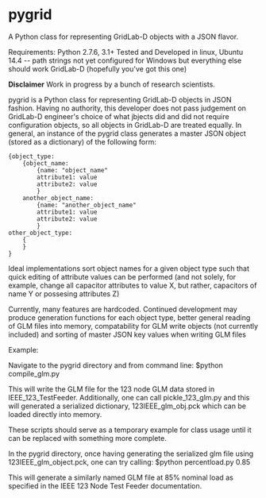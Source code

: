 # pygrid
A Python class for representing GridLab-D objects with a JSON flavor.

Requirements: 
    Python 2.7.6, 3.1+
    Tested and Developed in linux, Ubuntu 14.4 -- path strings not yet configured for Windows but everything else should work
    GridLab-D (hopefully you've got this one)

**Disclaimer** Work in progress by a bunch of research scientists.

pygrid is a Python class for representing GridLab-D objects in JSON fashion. Having no authority, this developer does not pass judgement on GridLab-D engineer's choice of what jbjects did and did not require configuration objects, so all objects in GridLab-D are treated equally. In general, an instance of the pygrid class generates a master JSON object (stored as a dictionary) of the following form:

    {object_type:
        {object_name:
            {name: "object_name"
            attribute1: value
            attribute2: value
            }
        another_object_name:
            {name: "another_object_name"
            attribute1: value
            attribute2: value
            }
    other_object_type:
        {
        }
    }
    
Ideal implementations sort object names for a given object type such that quick editing of attribute values can be performed (and not solely, for example, change all capacitor attributes to value X, but rather, capacitors of name Y or possesing attributes Z)

Currently, many features are hardcoded. Continued development may produce generation functions for each object type, better general reading of GLM files into memory, compatability for GLM write objects (not currently included) and sorting of master JSON key values when writing GLM files

Example:

Navigate to the pygrid directory and from command line:
    $python compile_glm.py
    
This will write the GLM file for the 123 node GLM data stored in IEEE_123_TestFeeder. Additionally, one can call pickle_123_glm.py and this will generated a serialized dictionary, 123IEEE_glm_obj.pck which can be loaded directly into memory.

These scripts should serve as a temporary example for class usage until it can be replaced with something more complete.

In the pygrid directory, once having generating the serialized glm file using 123IEEE_glm_object.pck, one can try calling:
    $python percentload.py 0.85
    
This will generate a similarly named GLM file at 85% nominal load as specified in the IEEE 123 Node Test Feeder documentation.
    
